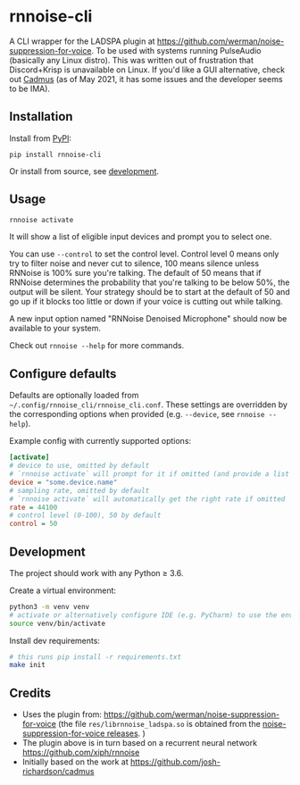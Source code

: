 # rnnoise-cli

A CLI wrapper for the LADSPA plugin at https://github.com/werman/noise-suppression-for-voice.
To be used with systems running PulseAudio (basically any Linux distro).
This was written out of frustration that Discord+Krisp is unavailable on Linux.
If you'd like a GUI alternative, check out [Cadmus](https://github.com/josh-richardson/cadmus)
(as of May 2021, it has some issues and the developer seems to be IMA).

## Installation

Install from [PyPI](https://pypi.org/project/rnnoise-cli):
```
pip install rnnoise-cli
```

Or install from source, see [development](#development).

## Usage

```bash
rnnoise activate
```
It will show a list of eligible input devices and prompt you to select one.

You can use `--control` to set the control level.
Control level 0 means only try to filter noise and never cut to silence,
100 means silence unless RNNoise is 100% sure you're talking.
The default of 50 means that if RNNoise determines the probability that you're talking to be below 50%,
the output will be silent.
Your strategy should be to start at the default of 50 and go up if it blocks too little or down if your voice is
cutting out while talking.

A new input option named "RNNoise Denoised Microphone" should now be available to your system.


Check out `rnnoise --help` for more commands.

## Configure defaults

Defaults are optionally loaded from `~/.config/rnnoise_cli/rnnoise_cli.conf`.
These settings are overridden by the corresponding options when provided (e.g. `--device`, see `rnnoise --help`).

Example config with currently supported options:
```ini
[activate]
# device to use, omitted by default
# `rnnoise activate` will prompt for it if omitted (and provide a list of options)
device = "some.device.name"
# sampling rate, omitted by default
# `rnnoise activate` will automatically get the right rate if omitted
rate = 44100
# control level (0-100), 50 by default
control = 50
```

## Development

The project should work with any Python ≥ 3.6.

Create a virtual environment:
```bash
python3 -m venv venv
# activate or alternatively configure IDE (e.g. PyCharm) to use the env's interpreter
source venv/bin/activate
```

Install dev requirements:
```bash
# this runs pip install -r requirements.txt
make init
```

## Credits
- Uses the plugin from: https://github.com/werman/noise-suppression-for-voice (the file `res/librnnoise_ladspa.so` is obtained from
the [noise-suppression-for-voice releases](https://github.com/werman/noise-suppression-for-voice/releases).
)
- The plugin above is in turn based on a recurrent neural network https://github.com/xiph/rnnoise
- Initially based on the work at https://github.com/josh-richardson/cadmus

